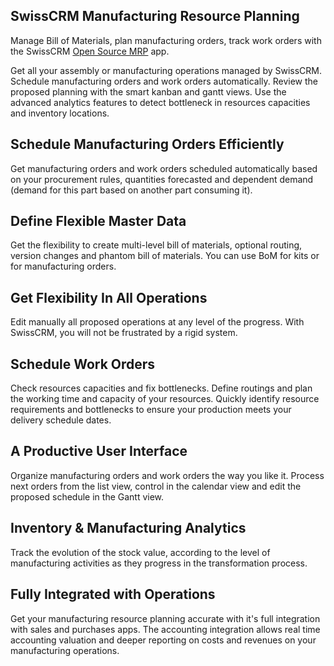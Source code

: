 SwissCRM Manufacturing Resource Planning
------------------------------------

Manage Bill of Materials, plan manufacturing orders, track work orders with the
SwissCRM <a href="https://www.swisshq.com/page/manufacturing">Open Source MRP</a> app.

Get all your assembly or manufacturing operations managed by SwissCRM. Schedule
manufacturing orders and work orders automatically. Review the proposed
planning with the smart kanban and gantt views. Use the advanced analytics
features to detect bottleneck in resources capacities and inventory locations.

Schedule Manufacturing Orders Efficiently
-----------------------------------------

Get manufacturing orders and work orders scheduled automatically based on your
procurement rules, quantities forecasted and dependent demand (demand for this
part based on another part consuming it).

Define Flexible Master Data
---------------------------

Get the flexibility to create multi-level bill of materials, optional routing,
version changes and phantom bill of materials. You can use BoM for kits or for
manufacturing orders.

Get Flexibility In All Operations
---------------------------------

Edit manually all proposed operations at any level of the progress. With SwissCRM,
you will not be frustrated by a rigid system.

Schedule Work Orders
--------------------

Check resources capacities and fix bottlenecks.  Define routings and plan the
working time and capacity of your resources. Quickly identify resource
requirements and bottlenecks to ensure your production meets your delivery
schedule dates.


A Productive User Interface
---------------------------

Organize manufacturing orders and work orders the way you like it. Process next
orders from the list view, control in the calendar view and edit the proposed
schedule in the Gantt view.


Inventory & Manufacturing Analytics
-----------------------------------

Track the evolution of the stock value, according to the level of manufacturing
activities as they progress in the transformation process.

Fully Integrated with Operations
--------------------------------

Get your manufacturing resource planning accurate with it's full integration
with sales and purchases apps. The accounting integration allows real time
accounting valuation and deeper reporting on costs and revenues on your
manufacturing operations.

